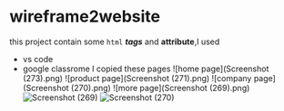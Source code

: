 # wireframe2website
this project contain some `html` ***tags*** and **attribute**,I used
 * vs code
 * google classrome 
 I copied these pages
 ![home page](Screenshot (273).png)
 ![product page](Screenshot (271).png)
 ![company page](Screenshot (270).png)
 ![more page](Screenshot (269).png)
![Screenshot (269)](https://user-images.githubusercontent.com/109358630/222162042-7378d9a3-41c3-4880-963f-92199b061257.png)
![Screenshot (270)](https://user-images.githubusercontent.com/109358630/222162317-75e173a2-662c-4c0c-9ec9-935e14a7bbc7.png)
